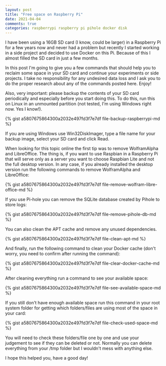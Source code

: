 ```yaml
---
layout: post
title: "Free space on Raspberry Pi"
date: 2021-04-04
comments: true
categories: raspberrypi raspberry pi pihole docker disk
---
```


I have been using a 16GB SD card (I know, could be larger) in a Raspberry Pi for a few years now and never had a problem but recently I started working in a side project and decided to use Docker on this Pi. Because of this I almost filled the SD card in just a few months.

In this post I'm going to give you a few commands that should help you to reclaim some space in your SD card and continue your experiments or side projects. I take no responsibility for any undesired data loss and I ask you to do the proper research about any of the commands posted here. Enjoy!

Also, very important: please backup the contents of your SD card periodically and especially before you start doing this. To do this, run this on Linux in an unmounted partition (not tested, I'm using Windows right now. Yes I know!).

{% gist a5807675864300a2032e497fd3f7e7df file-backup-raspberrypi-md %}

If you are using Windows use Win32DiskImager, type a file name for your backup image, select your SD card and click Read.

When looking for this topic online the first tip was to remove WolframAlpha and LibreOffice. The thing is, if you want to use Raspbian in a Raspberry Pi that will serve only as a server you want to choose Raspbian Lite and not the full desktop version. In any case, if you already installed the desktop version run the following commands to remove WolframAlpha and LibreOffice:

{% gist a5807675864300a2032e497fd3f7e7df file-remove-wolfram-libre-office-md %}

If you use Pi-hole you can remove the SQLite database created by Pihole to store logs:

{% gist a5807675864300a2032e497fd3f7e7df file-remove-pihole-db-md %}

You can also clean the APT cache and remove any unused dependencies.

{% gist a5807675864300a2032e497fd3f7e7df file-clean-apt-md %}

And finally, run the following command to clean your Docker cache (don't worry, you need to confirm after running the command):

{% gist a5807675864300a2032e497fd3f7e7df file-clear-docker-cache-md %}

After cleaning everything run a command to see your available space:

{% gist a5807675864300a2032e497fd3f7e7df file-see-available-space-md %}

If you still don't have enough available space run this command in your root system folder for getting which folders/files are using most of the space in your card:

{% gist a5807675864300a2032e497fd3f7e7df file-check-used-space-md %}

You will need to check these folders/file one by one and use your judgement to see if they can be deleted or not. Normally you can delete everything from your /tmp folder but I wouldn't mess with anything else.

I hope this helped you, have a good day!
